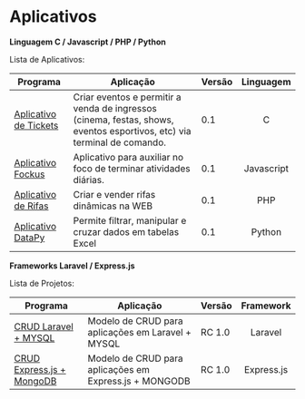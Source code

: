 # Aplicativos

<p><b>Linguagem C / Javascript / PHP / Python</b><br/></p>

<p>Lista de Aplicativos:</p>

Programa            | Aplicação | Versão | Linguagem
----------------- | -------- | --------- | :---------:
[Aplicativo de Tickets](https://github.com/lucasbguima/Sistemas/blob/master/Sistema%20de%20Tickets/ticket.c)  | Criar eventos e permitir a venda de ingressos (cinema, festas, shows, eventos esportivos, etc) via terminal de comando. | 0.1 | C
[Aplicativo Fockus](https://github.com/lucasbguima/Sistemas/blob/master/Sistema%20Fockus/fockus.html)  | Aplicativo para auxiliar no foco de terminar atividades diárias.| 0.1  | Javascript
[Aplicativo de Rifas](https://github.com/lucasbguima/Sistemas/blob/master/Sistema%20de%20Tickets/ticket.c)  | Criar e vender rifas dinâmicas na WEB | 0.1 | PHP
[Aplicativo DataPy](https://github.com/lucasbguima/Sistemas/blob/master/Sistema%20de%20Tickets/ticket.c)  | Permite filtrar, manipular e cruzar dados em tabelas Excel | 0.1 | Python

<p><b>Frameworks Laravel / Express.js</b><br/></p>

<p>Lista de Projetos:</p>

Programa            | Aplicação | Versão | Framework
----------------- | -------- | --------- | :---------:
[CRUD Laravel + MYSQL](https://github.com/lucasbguima/Sistemas/blob/master/Sistema%20de%20Tickets/ticket.c)  | Modelo de CRUD para aplicações em Laravel + MYSQL | RC 1.0 | Laravel
[CRUD Express.js + MongoDB ](https://github.com/lucasbguima/Sistemas/blob/master/Sistema%20Fockus/fockus.html)  | Modelo de CRUD para aplicações em Express.js + MONGODB | RC 1.0 | Express.js
